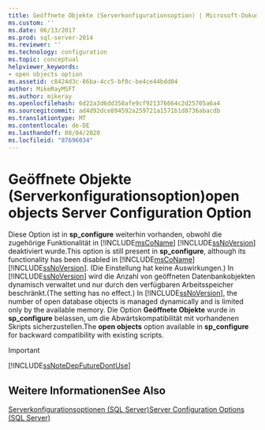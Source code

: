```yaml
---
title: Geöffnete Objekte (Serverkonfigurationsoption) | Microsoft-Dokumentation
ms.custom: ''
ms.date: 06/13/2017
ms.prod: sql-server-2014
ms.reviewer: ''
ms.technology: configuration
ms.topic: conceptual
helpviewer_keywords:
- open objects option
ms.assetid: c8424d3c-86ba-4cc5-bf0c-be4ce44bdd04
author: MikeRayMSFT
ms.author: mikeray
ms.openlocfilehash: 6d22a3d6dd358afe9cf921376664c2d25705a6a4
ms.sourcegitcommit: ad4d92dce894592a259721a1571b1d8736abacdb
ms.translationtype: MT
ms.contentlocale: de-DE
ms.lasthandoff: 08/04/2020
ms.locfileid: "87696034"
---
```

# <a name="open-objects-server-configuration-option"></a><span data-ttu-id="a47e3-102">Geöffnete Objekte (Serverkonfigurationsoption)</span><span class="sxs-lookup"><span data-stu-id="a47e3-102">open objects Server Configuration Option</span></span>
  <span data-ttu-id="a47e3-103">Diese Option ist in **sp_configure** weiterhin vorhanden, obwohl die zugehörige Funktionalität in [!INCLUDE[msCoName](../../includes/msconame-md.md)] [!INCLUDE[ssNoVersion](../../includes/ssnoversion-md.md)] deaktiviert wurde.</span><span class="sxs-lookup"><span data-stu-id="a47e3-103">This option is still present in **sp_configure**, although its functionality has been disabled in [!INCLUDE[msCoName](../../includes/msconame-md.md)] [!INCLUDE[ssNoVersion](../../includes/ssnoversion-md.md)].</span></span> <span data-ttu-id="a47e3-104">(Die Einstellung hat keine Auswirkungen.) In [!INCLUDE[ssNoVersion](../../includes/ssnoversion-md.md)] wird die Anzahl von geöffneten Datenbankobjekten dynamisch verwaltet und nur durch den verfügbaren Arbeitsspeicher beschränkt.</span><span class="sxs-lookup"><span data-stu-id="a47e3-104">(The setting has no effect.) In [!INCLUDE[ssNoVersion](../../includes/ssnoversion-md.md)], the number of open database objects is managed dynamically and is limited only by the available memory.</span></span> <span data-ttu-id="a47e3-105">Die Option **Geöffnete Objekte** wurde in **sp_configure** belassen, um die Abwärtskompatibilität mit vorhandenen Skripts sicherzustellen.</span><span class="sxs-lookup"><span data-stu-id="a47e3-105">The **open objects** option available in **sp_configure** for backward compatibility with existing scripts.</span></span>  
  
> [!IMPORTANT]  
>  [!INCLUDE[ssNoteDepFutureDontUse](../../includes/ssnotedepfuturedontuse-md.md)]  
  
## <a name="see-also"></a><span data-ttu-id="a47e3-106">Weitere Informationen</span><span class="sxs-lookup"><span data-stu-id="a47e3-106">See Also</span></span>  
 [<span data-ttu-id="a47e3-107">Serverkonfigurationsoptionen &#40;SQL Server&#41;</span><span class="sxs-lookup"><span data-stu-id="a47e3-107">Server Configuration Options &#40;SQL Server&#41;</span></span>](server-configuration-options-sql-server.md)  
  
  
